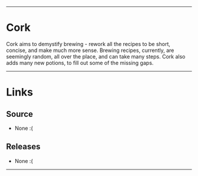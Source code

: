 ___
# Cork
Cork aims to demystify brewing - rework all the recipes to be short, concise, and make much more sense. Brewing recipes, currently, are seemingly random, all over the place, and can take many steps. Cork also adds many new potions, to fill out some of the missing gaps.

___
# Links

## Source
- None :(

## Releases
- None :(

___

